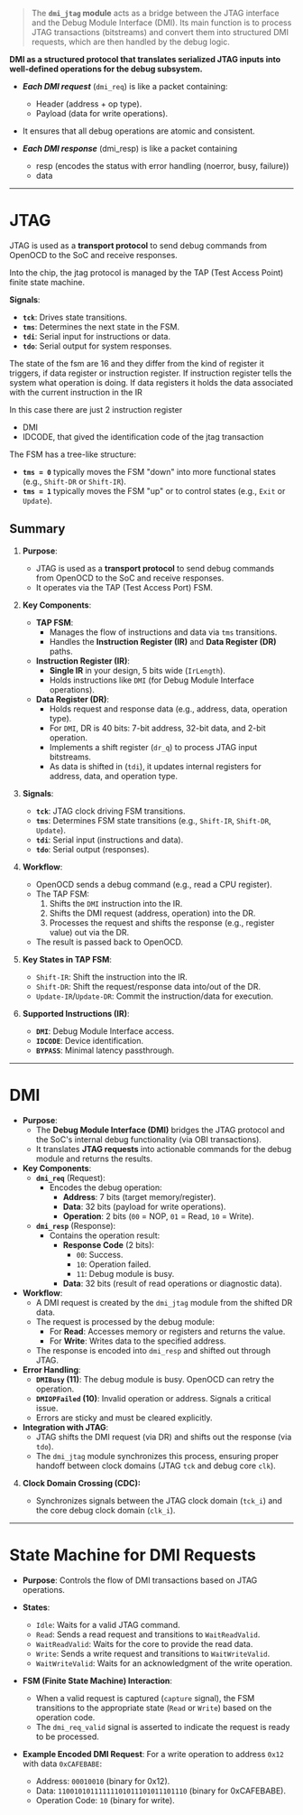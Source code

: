 > The **`dmi_jtag` module** acts as a bridge between the JTAG interface and the Debug Module Interface (DMI). Its main function is to process JTAG transactions (bitstreams) and convert them into structured DMI requests, which are then handled by the debug logic. 

**DMI as a structured protocol that translates serialized JTAG inputs into well-defined operations for the debug subsystem.**
- ***Each DMI request*** (`dmi_req`) is like a packet containing:
    - Header (address + op type).
    - Payload (data for write operations).
- It ensures that all debug operations are atomic and consistent.

- ***Each DMI response*** (dmi_resp) is like a packet containing
	- resp (encodes the status with error handling (noerror, busy, failure))
	- data


---
# JTAG
JTAG is used as a **transport protocol** to send debug commands from OpenOCD to the SoC and receive responses.

Into the chip, the jtag protocol is managed by the TAP (Test Access Point) finite state machine. 

**Signals**:
- **`tck`**: Drives state transitions.
- **`tms`**: Determines the next state in the FSM.
- **`tdi`**: Serial input for instructions or data.
- **`tdo`**: Serial output for system responses.

The state of the fsm are 16 and they differ from the kind of register it triggers, if data register or instruction register. 
If instruction register tells the system what operation is doing.
If data registers it holds the data associated with the current instruction in the IR

In this case there are just 2 instruction register
- DMI
- IDCODE, that gived the identification code of the jtag transaction

The FSM has a tree-like structure:

- **`tms = 0`** typically moves the FSM "down" into more functional states (e.g., `Shift-DR` or `Shift-IR`).
- **`tms = 1`** typically moves the FSM "up" or to control states (e.g., `Exit` or `Update`).
## Summary
1. **Purpose**:
    
    - JTAG is used as a **transport protocol** to send debug commands from OpenOCD to the SoC and receive responses.
    - It operates via the TAP (Test Access Port) FSM.
2. **Key Components**:
    
    - **TAP FSM**:
        - Manages the flow of instructions and data via `tms` transitions.
        - Handles the **Instruction Register (IR)** and **Data Register (DR)** paths.
    - **Instruction Register (IR)**:
        - **Single IR** in your design, 5 bits wide (`IrLength`).
        - Holds instructions like `DMI` (for Debug Module Interface operations).
    - **Data Register (DR)**:
        - Holds request and response data (e.g., address, data, operation type).
        - For `DMI`, DR is 40 bits: 7-bit address, 32-bit data, and 2-bit operation.
        - Implements a shift register (`dr_q`) to process JTAG input bitstreams.
        - As data is shifted in (`tdi`), it updates internal registers for address, data, and operation type.
1. **Signals**:
    
    - **`tck`**: JTAG clock driving FSM transitions.
    - **`tms`**: Determines FSM state transitions (e.g., `Shift-IR`, `Shift-DR`, `Update`).
    - **`tdi`**: Serial input (instructions and data).
    - **`tdo`**: Serial output (responses).
4. **Workflow**:
    
    - OpenOCD sends a debug command (e.g., read a CPU register).
    - The TAP FSM:
        1. Shifts the `DMI` instruction into the IR.
        2. Shifts the DMI request (address, operation) into the DR.
        3. Processes the request and shifts the response (e.g., register value) out via the DR.
    - The result is passed back to OpenOCD.
5. **Key States in TAP FSM**:
    
    - `Shift-IR`: Shift the instruction into the IR.
    - `Shift-DR`: Shift the request/response data into/out of the DR.
    - `Update-IR`/`Update-DR`: Commit the instruction/data for execution.
6. **Supported Instructions (IR)**:
    
    - **`DMI`**: Debug Module Interface access.
    - **`IDCODE`**: Device identification.
    - **`BYPASS`**: Minimal latency passthrough.

---

# DMI

- **Purpose**:
    - The **Debug Module Interface (DMI)** bridges the JTAG protocol and the SoC's internal debug functionality (via OBI transactions).
    - It translates **JTAG requests** into actionable commands for the debug module and returns the results.
- **Key Components**:
    - **`dmi_req`** (Request):
        - Encodes the debug operation:
            - **Address**: 7 bits (target memory/register).
            - **Data**: 32 bits (payload for write operations).
            - **Operation**: 2 bits (`00` = NOP, `01` = Read, `10` = Write).
    - **`dmi_resp`** (Response):
        - Contains the operation result:
            - **Response Code** (2 bits):
                - `00`: Success.
                - `10`: Operation failed.
                - `11`: Debug module is busy.
            - **Data**: 32 bits (result of read operations or diagnostic data).
- **Workflow**:
    - A DMI request is created by the `dmi_jtag` module from the shifted DR data.
    - The request is processed by the debug module:
        - For **Read**: Accesses memory or registers and returns the value.
        - For **Write**: Writes data to the specified address.
    - The response is encoded into `dmi_resp` and shifted out through JTAG.
- **Error Handling**:
    - **`DMIBusy` (11)**: The debug module is busy. OpenOCD can retry the operation.
    - **`DMIOPFailed` (10)**: Invalid operation or address. Signals a critical issue.
    - Errors are sticky and must be cleared explicitly.
- **Integration with JTAG**:
    - JTAG shifts the DMI request (via DR) and shifts out the response (via `tdo`).
    - The `dmi_jtag` module synchronizes this process, ensuring proper handoff between clock domains (JTAG `tck` and debug core `clk`).

4. **Clock Domain Crossing (CDC):**
    
    - Synchronizes signals between the JTAG clock domain (`tck_i`) and the core debug clock domain (`clk_i`).


---

# State Machine for DMI Requests

- **Purpose**: Controls the flow of DMI transactions based on JTAG operations.
- **States**:
    - `Idle`: Waits for a valid JTAG command.
    - `Read`: Sends a read request and transitions to `WaitReadValid`.
    - `WaitReadValid`: Waits for the core to provide the read data.
    - `Write`: Sends a write request and transitions to `WaitWriteValid`.
    - `WaitWriteValid`: Waits for an acknowledgment of the write operation.

- **FSM (Finite State Machine) Interaction**:
    
    - When a valid request is captured (`capture` signal), the FSM transitions to the appropriate state (`Read` or `Write`) based on the operation code.
    - The `dmi_req_valid` signal is asserted to indicate the request is ready to be processed.
-  **Example Encoded DMI Request**: For a write operation to address `0x12` with data `0xCAFEBABE`:
    
    - Address: `00010010` (binary for 0x12).
    - Data: `11001010111111101011101011101110` (binary for 0xCAFEBABE).
    - Operation Code: `10` (binary for write).

